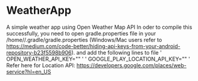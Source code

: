 # WeatherApp
A simple weather app using Open Weather Map API
In oder to compile this successfully, you need to open gradle.properties file in your /home/<Your Username>/.gradle/gradle.properties (Windows/Mac users refer to https://medium.com/code-better/hiding-api-keys-from-your-android-repository-b23f5598b906).
and add the following lines to file
    ' OPEN_WEATHER_API_KEY="<Your openweathermap.org API Key here>" '
    ' GOOGLE_PLAY_LOCATION_API_KEY="<Google play location API key here>" '
Refer here for Location API: https://developers.google.com/places/web-service?hl=en_US
